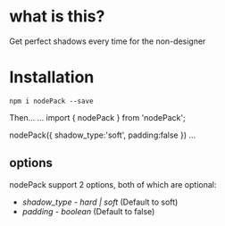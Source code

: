 # what is this?

Get perfect shadows every time for the non-designer


# Installation

`npm i nodePack --save`

Then...
...
import { nodePack } from 'nodePack';

nodePack({
    shadow_type:'soft',
    padding:false
})
...

## options

nodePack support 2 options, both of which are optional:

* *shadow_type* - _hard | soft_ (Default to soft)
* *padding* - _boolean_ (Default to false)
